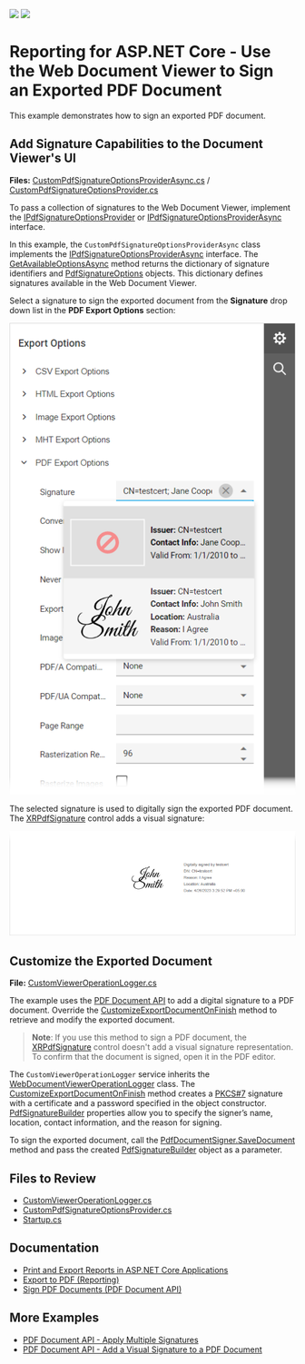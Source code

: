 <!-- default badges list -->
![](https://img.shields.io/endpoint?url=https://codecentral.devexpress.com/api/v1/VersionRange/641790266/2023.1)
[![](https://img.shields.io/badge/📖_How_to_use_DevExpress_Examples-e9f6fc?style=flat-square)](https://docs.devexpress.com/GeneralInformation/403183)
<!-- default badges end -->
# Reporting for ASP.NET Core - Use the Web Document Viewer to Sign an Exported PDF Document

This example demonstrates how to sign an exported PDF document. 

## Add Signature Capabilities to the Document Viewer's UI

**Files:**  [CustomPdfSignatureOptionsProviderAsync.cs](./SignPdfDocumentExample/Services/CustomPdfSignatureOptionsProviderAsync.cs)
 / [CustomPdfSignatureOptionsProvider.cs](./SignPdfDocumentExample/Services/CustomPdfSignatureOptionsProvider.cs)

To pass a collection of signatures to the Web Document Viewer, implement the [IPdfSignatureOptionsProvider](https://docs.devexpress.com/XtraReports/DevExpress.XtraReports.Web.WebDocumentViewer.IPdfSignatureOptionsProvider?v=23.1&p=netframework) or [IPdfSignatureOptionsProviderAsync](https://docs.devexpress.com/XtraReports/DevExpress.XtraReports.Web.WebDocumentViewer.IPdfSignatureOptionsProviderAsync?v=23.1&p=netframework) interface. 

In this example, the `CustomPdfSignatureOptionsProviderAsync` class implements the [IPdfSignatureOptionsProviderAsync](https://docs.devexpress.com/XtraReports/DevExpress.XtraReports.Web.WebDocumentViewer.IPdfSignatureOptionsProviderAsync?v=23.1&p=netframework) interface. The [GetAvailableOptionsAsync](https://docs.devexpress.com/XtraReports/DevExpress.XtraReports.Web.WebDocumentViewer.IPdfSignatureOptionsProvider.GetAvailableOptions?v=23.1&p=netframework) method returns the dictionary of signature identifiers and [PdfSignatureOptions](https://docs.devexpress.com/CoreLibraries/DevExpress.XtraPrinting.PdfSignatureOptions?v=23.1) objects. This dictionary defines signatures available in the Web Document Viewer.


Select a signature to sign the exported document from the **Signature** drop down list in the **PDF Export Options** section: 

![Signature Options](images/signature-options.png)

The selected signature is used to digitally sign the exported PDF document. The [XRPdfSignature](https://docs.devexpress.com/XtraReports/DevExpress.XtraReports.UI.XRPdfSignature?v=23.1) control adds a visual signature:

![Signed PDF Document](images/visual-signature.png)

## Customize the Exported Document

**File:** [CustomViewerOperationLogger.cs](./SignPdfDocumentExample/Services/CustomViewerOperationLogger.cs)

The example uses the [PDF Document API](https://www.devexpress.com/products/net/office-file-api/pdf/) to add a digital signature to a PDF document. Override the [CustomizeExportDocumentOnFinish](https://docs.devexpress.com/XtraReports/DevExpress.XtraReports.Web.WebDocumentViewer.WebDocumentViewerOperationLogger.N----F-y-----8-p) method to retrieve and modify the exported document.

> **Note**:
> If you use this method to sign a PDF document, the [XRPdfSignature](https://docs.devexpress.com/XtraReports/DevExpress.XtraReports.UI.XRPdfSignature?v=23.1) control doesn't add a visual signature representation. To confirm that the document is signed, open it in the PDF editor.

The `CustomViewerOperationLogger` service inherits the [WebDocumentViewerOperationLogger](https://docs.devexpress.com/XtraReports/DevExpress.XtraReports.Web.WebDocumentViewer.WebDocumentViewerOperationLogger) class. The [CustomizeExportDocumentOnFinish](https://docs.devexpress.com/XtraReports/DevExpress.XtraReports.Web.WebDocumentViewer.WebDocumentViewerOperationLogger.N----F-y-----8-p) method creates a [PKCS#7](https://docs.devexpress.com/OfficeFileAPI/DevExpress.Pdf.Pkcs7Signer) signature with a certificate and a password specified in the object constructor. [PdfSignatureBuilder](https://docs.devexpress.com/OfficeFileAPI/DevExpress.Pdf.PdfSignatureBuilder) properties allow you to specify the signer’s name, location, contact information, and the reason for signing.  

To sign the exported document, call the [PdfDocumentSigner.SaveDocument](https://docs.devexpress.com/OfficeFileAPI/DevExpress.Pdf.PdfDocumentSigner.SaveDocument(System.String-DevExpress.Pdf.PdfSignatureBuilder--)) method and pass the created [PdfSignatureBuilder](https://docs.devexpress.com/OfficeFileAPI/DevExpress.Pdf.PdfSignatureBuilder) object as a parameter.

## Files to Review

- [CustomViewerOperationLogger.cs](./SignPdfDocumentExample/Services/CustomViewerOperationLogger.cs)
- [CustomPdfSignatureOptionsProvider.cs](./SignPdfDocumentExample/Services/CustomPdfSignatureOptionsProvider.cs)
- [Startup.cs](./SignPdfDocumentExample/Startup.cs#L21)

## Documentation

- [Print and Export Reports in ASP.NET Core Applications](https://docs.devexpress.com/XtraReports/401841/web-reporting/asp-net-core-reporting/print-and-export-reports-in-asp-net-core-application)
- [Export to PDF (Reporting)](https://docs.devexpress.com/XtraReports/2574/detailed-guide-to-devexpress-reporting/store-and-distribute-reports/export-reports/export-to-pdf)
- [Sign PDF Documents (PDF Document API)](https://docs.devexpress.com/OfficeFileAPI/114623/pdf-document-api/document-security/sign-documents)

## More Examples

- [PDF Document API - Apply Multiple Signatures](https://github.com/DevExpress-Examples/pdf-document-api-multiple-signatures)
- [PDF Document API - Add a Visual Signature to a PDF Document](https://github.com/DevExpress-Examples/pdf-document-api-add-visual-signature-to-pdf-document)

